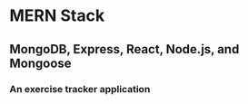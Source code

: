 # MERN Stack

## MongoDB, Express, React, Node.js, and Mongoose

### An exercise tracker application
